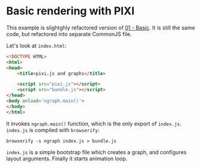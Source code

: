 # Basic rendering with PIXI

This example is slightghly refactored version of [01 - Basic](../01%20-%20Basic/). It is still the
same code, but refactored into separate CommonJS file.

Let's look at `index.html`:

``` html
<!DOCTYPE HTML>
<html>
<head>
	<title>pixi.js and graphs</title>

	<script src="pixi.js"></script>
	<script src="bundle.js"></script>
</head>
<body onload='ngraph.main()'>
</body>
</html>
```

It invokes `ngraph.main()` function, which is the only export of `index.js`.
`index.js` is compiled with `browserify`:

```
browserify -s ngraph index.js > bundle.js
```

`index.js` is a simple bootstrap file which creates a graph, and configures
layout arguments. Finally it starts animation loop.
